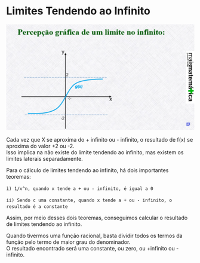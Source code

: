 # Limites Tendendo ao Infinito

![img](https://github.com/joao-pedro-angelo/AventurasPi/blob/main/imgs/limitesTendendoAoInfinitoIMG.png)

Cada vez que X se aproxima do + infinito ou - infinito, o resultado de f(x) se aproxima do valor +2 ou -2.<br>
Isso implica na não existe do limite tendendo ao infinito, mas existem os limites laterais separadamente.

Para o cálculo de limites tendendo ao infinito, há dois importantes teoremas:

```ì) 1/x^n, quando x tende a + ou - infinito, é igual a 0```

```ii) Sendo c uma constante, quando x tende a + ou - infinito, o resultado é a constante```

Assim, por meio desses dois teoremas, conseguimos calcular o resultado de limites tendendo ao infinito.

Quando tivermos uma função racional, basta dividir todos os termos da função pelo termo de maior grau do denominador.<br>
O resultado encontrado será uma constante, ou zero, ou +infinito ou -infinito.

